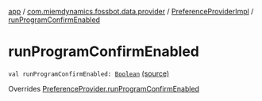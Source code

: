 [app](../../index.md) / [com.miemdynamics.fossbot.data.provider](../index.md) / [PreferenceProviderImpl](index.md) / [runProgramConfirmEnabled](./run-program-confirm-enabled.md)

# runProgramConfirmEnabled

`val runProgramConfirmEnabled: `[`Boolean`](https://kotlinlang.org/api/latest/jvm/stdlib/kotlin/-boolean/index.html) [(source)](https://github.com/binyot/fossbot/tree/master/app/src/main/java/com/miemdynamics/fossbot/data/provider/PreferenceProviderImpl.kt#L36)

Overrides [PreferenceProvider.runProgramConfirmEnabled](../-preference-provider/run-program-confirm-enabled.md)

